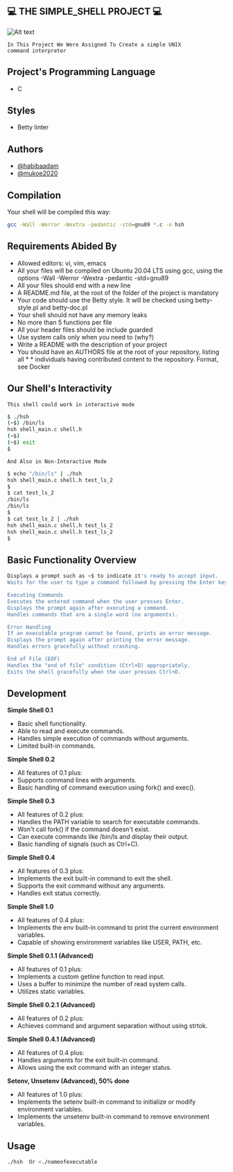 ##  💻 THE SIMPLE_SHELL PROJECT 💻

![Alt text](https://s3.amazonaws.com/intranet-projects-files/holbertonschool-low_level_programming/235/shell.jpeg)

<code>In This Project We Were Assigned To Create a simple UNIX command interpreter</code>

## Project's Programming Language
* C 

## Styles
* Betty linter

## Authors

- [@habibaadam](https://www.github.com/habibaadam)
- [@mukoe2020](https://www.github.com/mukoe2020)

## Compilation

Your shell will be compiled this way:
```bash
gcc -Wall -Werror -Wextra -pedantic -std=gnu89 *.c -o hsh
```

## Requirements Abided By

* Allowed editors: vi, vim, emacs
* All your files will be compiled on Ubuntu 20.04 LTS using gcc, using the      options -Wall -Werror -Wextra -pedantic -std=gnu89
* All your files should end with a new line
* A README.md file, at the root of the folder of the project is mandatory
* Your code should use the Betty style. It will be checked using betty-style.pl and betty-doc.pl
* Your shell should not have any memory leaks
* No more than 5 functions per file
* All your header files should be include guarded
* Use system calls only when you need to (why?)
* Write a README with the description of your project
* You should have an AUTHORS file at the root of your repository, listing all * * individuals having contributed content to the repository. Format, see Docker

## Our Shell's Interactivity

<code>This shell could work in interactive mode</code>

```bash 
$ ./hsh
(~$) /bin/ls
hsh shell_main.c shell.h
(~$)
(~$) exit
$ 
```
<code>And Also in Non-Interactive Mode</code>
  
```bash
$ echo "/bin/ls" | ./hsh
hsh shell_main.c shell.h test_ls_2
$
$ cat test_ls_2
/bin/ls
/bin/ls
$
$ cat test_ls_2 | ./hsh
hsh shell_main.c shell.h test_ls_2
hsh shell_main.c shell.h test_ls_2
$
```
## Basic Functionality Overview

```bash
Displays a prompt such as ~$ to indicate it's ready to accept input.
Waits for the user to type a command followed by pressing the Enter key (ending with a new line).

Executing Commands
Executes the entered command when the user presses Enter.
Displays the prompt again after executing a command.
Handles commands that are a single word (no arguments).

Error Handling
If an executable program cannot be found, prints an error message.
Displays the prompt again after printing the error message.
Handles errors gracefully without crashing.

End of File (EOF)
Handles the "end of file" condition (Ctrl+D) appropriately.
Exits the shell gracefully when the user presses Ctrl+D.
```
## Development

<b>Simple Shell 0.1</b>
* Basic shell functionality.
* Able to read and execute commands.
* Handles simple execution of commands without arguments.
* Limited built-in commands.

<b>Simple Shell 0.2</b>
* All features of 0.1 plus:
* Supports command lines with arguments.
* Basic handling of command execution using fork() and exec().

<b>Simple Shell 0.3</b>
* All features of 0.2 plus:
* Handles the PATH variable to search for executable commands.
* Won't call fork() if the command doesn't exist.
* Can execute commands like /bin/ls and display their output.
* Basic handling of signals (such as Ctrl+C).

<b>Simple Shell 0.4</b>
* All features of 0.3 plus:
* Implements the exit built-in command to exit the shell.
* Supports the exit command without any arguments.
* Handles exit status correctly.

<b>Simple Shell 1.0</b>
* All features of 0.4 plus:
* Implements the env built-in command to print the current environment variables.
* Capable of showing environment variables like USER, PATH, etc.

<b>Simple Shell 0.1.1 (Advanced)</b>
* All features of 0.1 plus:
* Implements a custom getline function to read input.
* Uses a buffer to minimize the number of read system calls.
* Utilizes static variables.

<b>Simple Shell 0.2.1 (Advanced)</b>
* All features of 0.2 plus:
* Achieves command and argument separation without using strtok.

<b>Simple Shell 0.4.1 (Advanced)</b>
* All features of 0.4 plus:
* Handles arguments for the exit built-in command.
* Allows using the exit command with an integer status.

<b>Setenv, Unsetenv (Advanced), 50% done</b>
* All features of 1.0 plus:
* Implements the setenv built-in command to initialize or modify environment variables.
* Implements the unsetenv built-in command to remove environment variables.

## Usage

```bash
./hsh  Or <./nameofexecutable
```